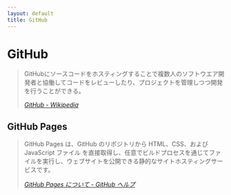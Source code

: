 ```yaml
---
layout: default
title: GitHub
---
```

# GitHub

> GitHubにソースコードをホスティングすることで複数人のソフトウエア開発者と協働してコードをレビューしたり、プロジェクトを管理しつつ開発を行うことができる。
> 
> <cite>[GitHub - Wikipedia](https://ja.wikipedia.org/wiki/GitHub)</cite>



## GitHub Pages

> GitHub Pages は、GitHub のリポジトリから HTML、CSS、および JavaScript ファイル を直接取得し、任意でビルドプロセスを通じてファイルを実行し、ウェブサイトを公開できる静的なサイトホスティングサービスです。
> 
> <cite>[GitHub Pages について - GitHub ヘルプ](https://help.github.com/ja/github/working-with-github-pages/about-github-pages)</cite>
